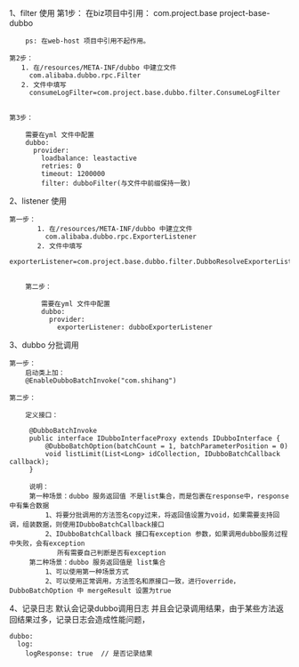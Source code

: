 
1、filter 使用
    第1步：
       在biz项目中引用：
       <dependency>
            <groupId>com.project.base</groupId>
            <artifactId>project-base-dubbo</artifactId>
        </dependency>

        ps: 在web-host 项目中引用不起作用。

    第2步：
       1. 在/resources/META-INF/dubbo 中建立文件
         com.alibaba.dubbo.rpc.Filter
       2. 文件中填写
         consumeLogFilter=com.project.base.dubbo.filter.ConsumeLogFilter


    第3步：

        需要在yml 文件中配置
        dubbo:
          provider:
            loadbalance: leastactive
            retries: 0
            timeout: 1200000
            filter: dubboFilter(与文件中前缀保持一致)

2、listener 使用

    第一步：
           1. 在/resources/META-INF/dubbo 中建立文件
             com.alibaba.dubbo.rpc.ExporterListener
           2. 文件中填写
             exporterListener=com.project.base.dubbo.filter.DubboResolveExporterListener
    
    
        第二步：
    
            需要在yml 文件中配置
            dubbo:
              provider:
                exporterListener: dubboExporterListener
                
3、dubbo 分批调用
    
    第一步：
        启动类上加：
        @EnableDubboBatchInvoke("com.shihang")
    
    第二步：
    
        定义接口：
         
         @DubboBatchInvoke
         public interface IDubboInterfaceProxy extends IDubboInterface {
             @DubboBatchOption(batchCount = 1, batchParameterPosition = 0)
             void listLimit(List<Long> idCollection, IDubboBatchCallback callback);
         }
         
         说明：
         第一种场景：dubbo 服务返回值 不是list集合，而是包裹在response中，response中有集合数据
             1、将要分批调用的方法签名copy过来，将返回值设置为void，如果需要支持回调，组装数据，则使用IDubboBatchCallback接口
             2、IDubboBatchCallback 接口有exception 参数，如果调用dubbo服务过程中失败，会有exception
                所有需要自己判断是否有exception
         第二种场景：dubbo 服务返回值是 list集合
             1、可以使用第一种场景方式
             2、可以使用正常调用，方法签名和原接口一致，进行override，DubboBatchOption 中 mergeResult 设置为true
4、记录日志
    默认会记录dubbo调用日志 并且会记录调用结果，由于某些方法返回结果过多，记录日志会造成性能问题，
    
    dubbo:
      log:
        logResponse: true  // 是否记录结果         
        
